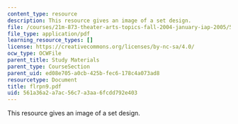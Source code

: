 ```yaml
---
content_type: resource
description: This resource gives an image of a set design.
file: /courses/21m-873-theater-arts-topics-fall-2004-january-iap-2005/561a36a2a7ac56c7a3aa6fcdd792e403_flrpn9.pdf
file_type: application/pdf
learning_resource_types: []
license: https://creativecommons.org/licenses/by-nc-sa/4.0/
ocw_type: OCWFile
parent_title: Study Materials
parent_type: CourseSection
parent_uid: ed08e705-a0cb-425b-fec6-178c4a073ad8
resourcetype: Document
title: flrpn9.pdf
uid: 561a36a2-a7ac-56c7-a3aa-6fcdd792e403
---
```

This resource gives an image of a set design.